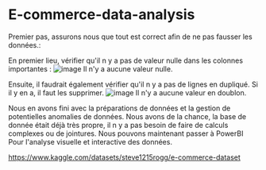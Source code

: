 # E-commerce-data-analysis

Premier pas, assurons nous que tout est correct afin de ne pas fausser les données.: 

En premier lieu, vérifier qu'il n y a pas de valeur nulle dans les colonnes importantes : 
![image](https://github.com/user-attachments/assets/7b34b816-c17c-400d-876f-751aaaaf4316)
Il n'y a aucune valeur nulle.

Ensuite, il faudrait également vérifier qu'il n y a pas de lignes en dupliqué. Si il y en a, il faut les supprimer.
![image](https://github.com/user-attachments/assets/ac7853d6-0a07-4e88-99e1-e6340a37c3ab)
Il n'y a aucune valeur en doublon.

Nous en avons fini avec la préparations de données et la gestion de potentielles anomalies de données.
Nous avons de la chance, la base de donnée était déjà très propre, il n y a pas besoin de faire de calculs complexes ou de jointures.
Nous pouvons maintenant passer à PowerBI Pour l'analyse visuelle et interactive des données.

https://www.kaggle.com/datasets/steve1215rogg/e-commerce-dataset

